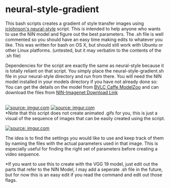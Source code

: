# neural-style-gradient

This bash scripts creates a gradient of style transfer images using [jcjohnson's neural-style](https://github.com/jcjohnson/neural-style) script. This is intended to help anyone who wants to use the NIN model and figure out the best parameters. The .sh file is well commented so you should have an easy time making edits to whatever you like. This was written for bash on OS X, but should still work with Ubuntu or other Linux platforms. (untested, but it may verbatim to the contents of the .sh file)

Dependencies for the script are exactly the same as neural-style because it is totally reliant on that script. You simply place the neural-style-gradient.sh file in your neural-style directory and run from there. You will need the NIN model installed in your models directory if you have not already done so: You can get the details on the model from [BVLC Caffe ModelZoo](https://github.com/BVLC/caffe/wiki/Model-Zoo) and can download the files from [NIN-Imagenet Download Link](https://drive.google.com/folderview?id=0B0IedYUunOQINEFtUi1QNWVhVVU&usp=drive_web)



<br>
<a href="http://imgur.com/vFiTXEn"><img src="http://i.imgur.com/vFiTXEn.gif" title="source: imgur.com" /></a>
<a href="http://imgur.com/h0Hse0r"><img src="http://i.imgur.com/h0Hse0r.gif" title="source: imgur.com" /></a>
<br>
*Note that this script does not create animated .gifs for you, this is just a visual of the sequence of images that can be easily created using the script.

<a href="http://imgur.com/M4uMqfO"><img src="http://i.imgur.com/M4uMqfO.png" title="source: imgur.com" /></a>

The idea is to find the settings you would like to use and keep track of them by naming the files with the actual parameters used in that image. This is especially useful for finding the right set of parameters before creating a video sequence.

*If you want to use this to create with the VGG 19 model, just edit out the parts that refer to the NIN Model, I may add a seperate .sh file in the future, but for now this is an easy edit if you read the command and edit out those flags.
